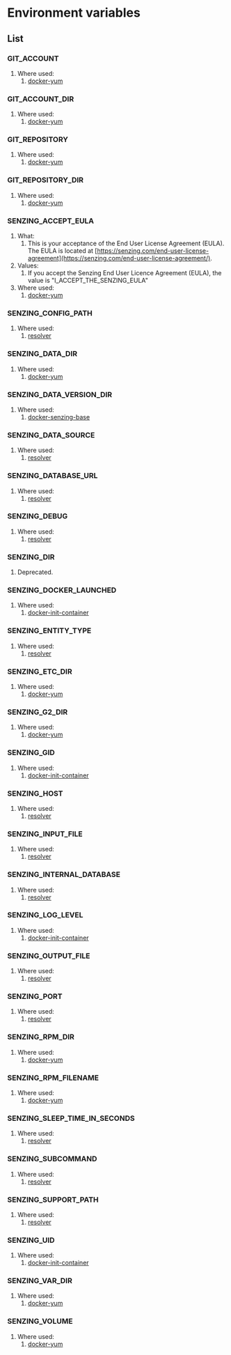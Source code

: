 # Environment variables

## List

### GIT_ACCOUNT

1. Where used:
    1. [docker-yum](https://github.com/Senzing/docker-yum)

### GIT_ACCOUNT_DIR

1. Where used:
    1. [docker-yum](https://github.com/Senzing/docker-yum)

### GIT_REPOSITORY

1. Where used:
    1. [docker-yum](https://github.com/Senzing/docker-yum)

### GIT_REPOSITORY_DIR

1. Where used:
    1. [docker-yum](https://github.com/Senzing/docker-yum)

### SENZING_ACCEPT_EULA

1. What:
    1. This is your acceptance of the End User License Agreement (EULA).
       The EULA is located at
       [https://senzing.com/end-user-license-agreement](https://senzing.com/end-user-license-agreement/).
1. Values:
    1. If you accept the Senzing End User Licence Agreement (EULA),
       the value is "I_ACCEPT_THE_SENZING_EULA"
1. Where used:
    1. [docker-yum](https://github.com/Senzing/docker-yum)

### SENZING_CONFIG_PATH

1. Where used:
    1. [resolver](https://github.com/Senzing/resolver)

### SENZING_DATA_DIR

1. Where used:
    1. [docker-yum](https://github.com/Senzing/docker-yum)

### SENZING_DATA_VERSION_DIR

1. Where used:
    1. [docker-senzing-base](https://github.com/Senzing/docker-senzing-base)

### SENZING_DATA_SOURCE

1. Where used:
    1. [resolver](https://github.com/Senzing/resolver)

### SENZING_DATABASE_URL

1. Where used:
    1. [resolver](https://github.com/Senzing/resolver)

### SENZING_DEBUG

1. Where used:
    1. [resolver](https://github.com/Senzing/resolver)

### SENZING_DIR

1. Deprecated.

### SENZING_DOCKER_LAUNCHED

1. Where used:
    1. [docker-init-container](https://github.com/Senzing/docker-init-container)

### SENZING_ENTITY_TYPE

1. Where used:
    1. [resolver](https://github.com/Senzing/resolver)

### SENZING_ETC_DIR

1. Where used:
    1. [docker-yum](https://github.com/Senzing/docker-yum)

### SENZING_G2_DIR

1. Where used:
    1. [docker-yum](https://github.com/Senzing/docker-yum)

### SENZING_GID

1. Where used:
    1. [docker-init-container](https://github.com/Senzing/docker-init-container)

### SENZING_HOST

1. Where used:
    1. [resolver](https://github.com/Senzing/resolver)

### SENZING_INPUT_FILE

1. Where used:
    1. [resolver](https://github.com/Senzing/resolver)

### SENZING_INTERNAL_DATABASE

1. Where used:
    1. [resolver](https://github.com/Senzing/resolver)

### SENZING_LOG_LEVEL

1. Where used:
    1. [docker-init-container](https://github.com/Senzing/docker-init-container)

### SENZING_OUTPUT_FILE

1. Where used:
    1. [resolver](https://github.com/Senzing/resolver)

### SENZING_PORT

1. Where used:
    1. [resolver](https://github.com/Senzing/resolver)

### SENZING_RPM_DIR

1. Where used:
    1. [docker-yum](https://github.com/Senzing/docker-yum)

### SENZING_RPM_FILENAME

1. Where used:
    1. [docker-yum](https://github.com/Senzing/docker-yum)

### SENZING_SLEEP_TIME_IN_SECONDS

1. Where used:
    1. [resolver](https://github.com/Senzing/resolver)

### SENZING_SUBCOMMAND

1. Where used:
    1. [resolver](https://github.com/Senzing/resolver)

### SENZING_SUPPORT_PATH

1. Where used:
    1. [resolver](https://github.com/Senzing/resolver)

### SENZING_UID

1. Where used:
    1. [docker-init-container](https://github.com/Senzing/docker-init-container)

### SENZING_VAR_DIR

1. Where used:
    1. [docker-yum](https://github.com/Senzing/docker-yum)

### SENZING_VOLUME

1. Where used:
    1. [docker-yum](https://github.com/Senzing/docker-yum)

